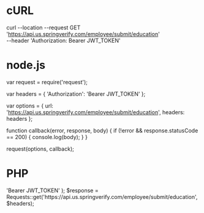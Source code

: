 # cURL

curl --location --request GET 'https://api.us.springverify.com/employee/submit/education' \
--header 'Authorization: Bearer JWT_TOKEN'

# node.js

var request = require('request');

var headers = {
    'Authorization': 'Bearer JWT_TOKEN'
};

var options = {
    url: 'https://api.us.springverify.com/employee/submit/education',
    headers: headers
};

function callback(error, response, body) {
    if (!error && response.statusCode == 200) {
        console.log(body);
    }
}

request(options, callback);

# PHP

<?php
include('vendor/rmccue/requests/library/Requests.php');
Requests::register_autoloader();
$headers = array(
    'Authorization' => 'Bearer JWT_TOKEN'
);
$response = Requests::get('https://api.us.springverify.com/employee/submit/education', $headers);
